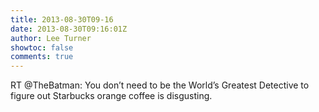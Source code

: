 ```yaml
---
title: 2013-08-30T09-16
date: 2013-08-30T09:16:01Z
author: Lee Turner
showtoc: false
comments: true
---
```


RT @TheBatman: You don’t need to be the World’s Greatest Detective to figure out Starbucks orange coffee is disgusting.

